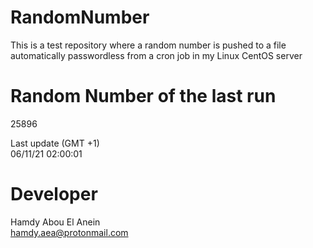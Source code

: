 # RandomNumber    
This is a test repository where a random number is pushed to a file automatically passwordless from a cron job in my Linux CentOS server    
# Random Number of the last run   
25896
      
Last update (GMT +1)    
06/11/21 02:00:01
# Developer    
Hamdy Abou El Anein   
hamdy.aea@protonmail.com
